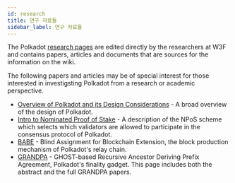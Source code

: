 ```yaml
---
id: research
title: 연구 자료들
sidebar_label: 연구 자료들
---
```


The Polkadot [research pages](https://research.polkadot.network) are edited directly by the researchers at W3F and contains papers, articles and documents that are sources for the information on the wiki.

The following papers and articles may be of special interest for those interested in investigsting Polkadot from a research or academic perspective.

- [Overview of Polkadot and its Design Considerations](https://arxiv.org/pdf/2005.13456.pdf) - A broad overview of the design of Polkadot.
- [Intro to Nominated Proof of Stake](https://research.web3.foundation/en/latest/polkadot/NPoS/index.html) - A description of the NPoS scheme which selects which validators are allowed to participate in the consensus protocol of Polkadot.
- [BABE](https://research.web3.foundation/en/latest/polkadot/BABE/Babe.html) - Blind Assignment for Blockchain Extension, the block production mechanism of Polkadot's relay chain.
- [GRANDPA](https://research.web3.foundation/en/latest/polkadot/GRANDPA.html) - GHOST-based Recursive Ancestor Deriving Prefix Agreement, Polkadot's finality gadget. This page includes both the abstract and the full GRANDPA papers.
